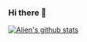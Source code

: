 ### Hi there 👋
[![Alien's github stats](https://github-readme-stats.vercel.app/api?username=LinuxAlien)](https://github.com/LinuxAlien)

